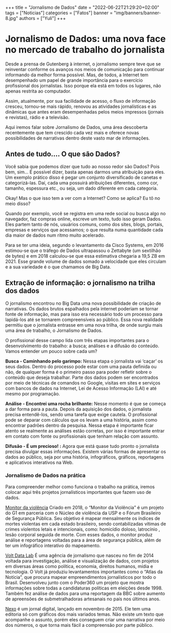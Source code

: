 +++
title = "Jornalismo de Dados"
date = "2022-06-22T21:29:20+02:00"
tags = ["Noticias"]
categories = ["Fatos"]
banner = "img/banners/banner-8.jpg"
authors = ["Yuli"]
+++

# Jornalismo de Dados: uma nova face no mercado de trabalho do jornalista

Desde a prensa de Gutenberg à internet, o jornalismo sempre teve que se reinventar conforme os avanços nos meios de comunicação para continuar informando da melhor forma possível. Mas, de todos, a Internet tem desempenhado um papel  de grande importância para o exercício profissional dos jornalistas. Isso porque ela  está em todos os lugares, não  apenas restrita ao computador.

Assim, atualmente, por sua facilidade de acesso, o fluxo de informação cresceu,  tornou-se mais rápido, renovou as atividades jornalísticas e as dinâmicas que antes eram desempenhadas pelos meios impressos (jornais e revistas), rádio e a televisão.

Aqui iremos falar sobre Jornalismo de Dados, uma área descoberta recentemente que tem crescido cada vez mais e oferece novas possibilidades de narrativas dentro deste vasto mar de informações.

## Antes de tudo…. O que são Dados?

Você sabia que podemos dizer que tudo ao nosso redor são Dados? Pois bem, sim… É possível dizer, basta apenas darmos uma atribuição para eles. Um exemplo prático disso é pegar um conjunto diversificado de canetas e categorizá-las. Daí, cada uma possuirá atribuições diferentes, como cor, tamanho, espessura etc., ou seja, um dado diferente em cada categoria.

Okay! Mas o que isso tem a ver com a Internet? Como se aplica? Eu tô no meio disso?

Quando por exemplo, você se registra em uma rede social ou busca algo no navegador, faz compras online, escreve um texto, tudo isso geram Dados. Eles partem tanto de nós, usuários comuns, como dos sites, blogs, portais, empresas e  serviços que acessamos; o que resulta numa quantidade cada dia maior de dados num ritmo muito acelerado.

Para se ter uma ideia, segundo o levantamento da Cisco Systems, em 2016 estimou-se que o tráfego de Dados ultrapassou o Zettabyte (um sextilhão de bytes) e em 2018 calculou-se que essa estimativa chegaria a 19,5 ZB em 2021. Esse grande volume de dados somado a velocidade que eles circulam e a sua variedade é o que chamamos de Big Data.

## Extração de informação: o jornalismo na trilha dos dados

O jornalismo encontrou no Big Data uma nova possibilidade de criação de narrativas. Os dados brutos espalhados pela internet poderiam se tornar fonte de informação, mas para isso era necessário todo um processo para lapidá-los  até se tornarem compreensíveis ao público. Essa nova realidade permitiu  que o jornalista entrasse  em uma nova trilha, de onde surgiu mais uma área de trabalho, o Jornalismo de Dados.

O profissional desse campo lida com três etapas importantes para o desenvolvimento do trabalho: a busca; análises e a difusão do conteúdo. Vamos entender um pouco sobre cada um?

**Busca - Caminhando pelo garimpo:** Nessa etapa o jornalista vai ‘caçar’ os seus dados. Dentro do processo pode estar com uma pauta definida ou não, de qualquer forma é o primeiro passo para poder refletir sobre o conteúdo que deseja trabalhar. Parte dos dados podem ser encontrados por meio de técnicas de comandos no Google, visitas em sites e serviços com bancos de dados na Internet, Lei de Acesso Informação (LAI) e até mesmo por programação.

**Análise - Encontrei uma rocha brilhante:** Nesse momento é que se começa a dar forma para a pauta. Depois da aquisição dos dados, o jornalista precisa entendê-los, sendo uma tarefa que exige cautela. O profissional pode se deparar com cálculos que os levam a uma história, assim como encontrar padrões dentro da pesquisa. Nessa etapa é importante ficar atento se realmente as análises estão corretas, por isso é importante entrar em contato com fonte ou profissionais que tenham relação com assunto.

**Difusão - É um precioso! :** Agora que está quase tudo pronto o jornalista precisa divulgar essas informações. Existem várias formas de apresentar os dados ao público, seja por uma história, infográficos, gráficos, reportagens e aplicativos interativos na Web.

### Jornalismo de Dados na prática

Para compreender melhor como funciona o trabalho na prática, iremos colocar aqui três projetos jornalísticos importantes que fazem uso de dados.

[Monitor da violência](https://g1.globo.com/monitor-da-violencia/)
Criado em 2018, o “Monitor da Violência” é um projeto do G1 em parceria com o Núcleo de violência da USP e o Fórum Brasileiro de Segurança Pública. Seu objetivo é mapear mensalmente os índices de mortes violentas em cada estado brasileiro, sendo contabilizadas vítimas de crimes violentos letais e intencionais, como: homicídio doloso, latrocínio , lesão corporal seguida de morte. Com esses dados, o monitor produz análise e reportagens voltadas para a área de segurança pública, além de ter um infográfico interativo do mapeamento.

[Volt Data Lab](https://www.voltdata.info/)
É uma agência de jornalismo que nasceu no fim de 2014 voltada para investigação, análise e visualização de dados, com projetos em diversas áreas como política, economia, direitos humanos, mídia e tecnologia. O Volt já produziu levantamentos importantes como o “Atlas da Notícia”, que procura mapear empreendimentos jornalísticos por todo o Brasil. Desenvolveu junto com o Poder360 um projeto que mostra informações sobre todas a candidaturas políticas em eleições desde 1998. Também fez análise de dados para uma reportagem da BBC sobre aumento de apreensões de submetralhadoras artesanais no país nos últimos anos.

[Nexo](https://www.nexojornal.com.br/grafico/)
é um jornal digital, lançado em novembro de 2015. Ele tem uma editoria só com gráficos dos mais variados temas. Não existe um texto que acompanhe o assunto, porém eles conseguem criar uma narrativa por meio dos números, o que torna mais fácil a compreensão por parte público.
